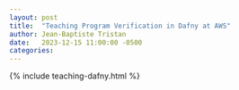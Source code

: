 ```yaml
---
layout: post
title:  "Teaching Program Verification in Dafny at AWS"
author: Jean-Baptiste Tristan
date:   2023-12-15 11:00:00 -0500
categories:
---
```


{% include teaching-dafny.html %}